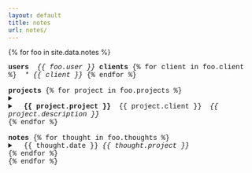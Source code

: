 ```yaml
---
layout: default
title: notes
url: notes/
---
```

{% for foo in site.data.notes %}  
<div style="font-family: courier new">
  <div> <!--users, clients-->
    <strong>users</strong>
    <em>&nbsp;{{ foo.user }}</em>
    <strong>clients</strong> 
    {% for client in foo.client %}
    <em>&nbsp;* {{ client }}</em>
    {% endfor %}  
  </div>
  <br>
  <div> <!--projects-->
    <strong>projects</strong>   
    {% for project in foo.projects %}  
    <details>     
      <summary>  
        <li>
          &nbsp;
          <strong>{{ project.project }}</strong>
          &nbsp;{{ project.client }}&nbsp;
          <em>{{ project.description }}</em>
        </li>      
      </summary>   
      <ul>
        {% for todo in project.todo %}  
        <li>&nbsp;&nbsp;&nbsp;° {{ todo }}</li>  
        {% endfor %}     
      </ul>  
    </details>  
    {% endfor %}   
  </div>
  <br>
  <div> <!--notes-->
    <strong>notes</strong>      
      {% for thought in foo.thoughts %}  
      <details>  
        <summary>  
          <span>&nbsp;&nbsp;{{ thought.date }}</span>&nbsp;<em>{{ thought.project }}</em>  
        </summary>
        <span>{{ thought.note }}</span>   
      </details>    
      {% endfor %}    
  </div> 
{% endfor %}  
</div>
